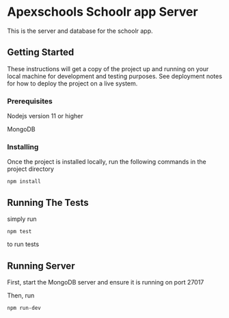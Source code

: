 # Apexschools Schoolr app Server
This is the server and database for the schoolr app. 
## Getting Started
These instructions will get a copy of the project up and running on your local machine
for development and testing purposes. See deployment notes for how to deploy the project on 
a live system.
### Prerequisites
Nodejs version 11 or higher

MongoDB
### Installing
Once the project is installed locally, run the following commands in the project directory
```
npm install
```
## Running The Tests
simply run
```
npm test
```
to run tests
## Running Server
First, start the MongoDB server and ensure it is running on port 27017

Then, run
```
npm run-dev
```